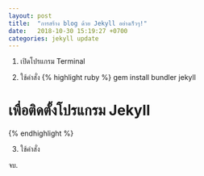 ```yaml
---
layout: post
title:  "การสร้าง blog ด้วย Jekyll อย่างเร็วๆ!"
date:   2018-10-30 15:19:27 +0700
categories: jekyll update
---
```


1. เปิดโปรแกรม Terminal

2. ใช้คำสั่ง 
{% highlight ruby %}
gem install bundler jekyll
# เพื่อติดตั้งโปรแกรม Jekyll
{% endhighlight %}

3. ใช้คำสั่ง 


จบ.



